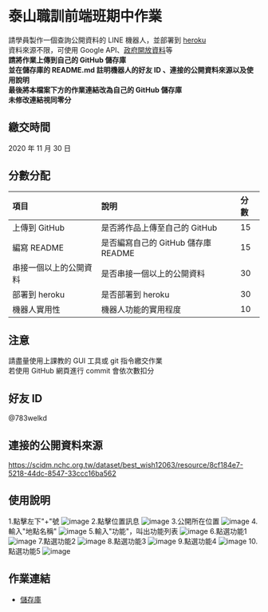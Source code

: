 # 泰山職訓前端班期中作業
請學員製作⼀個查詢公開資料的 LINE 機器⼈，並部署到 [heroku](https://www.heroku.com/)  
資料來源不限，可使⽤ Google API、[政府開放資料](https://data.gov.tw/)等  
**請將作業上傳到自己的 GitHub 儲存庫**  
**並在儲存庫的 README.md 註明機器⼈的好友 ID 、連接的公開資料來源以及使⽤說明**  
**最後將本檔案下方的作業連結改為自己的 GitHub 儲存庫**  
**未修改連結視同零分**

## 繳交時間
2020 年 11 月 30 日

## 分數分配
|項⽬|說明|分數|
|:---|:---|:---|
|上傳到 GitHub|是否將作品上傳⾄自己的 GitHub|15|
|編寫 README|是否編寫自己的 GitHub 儲存庫 README|15|
|串接⼀個以上的公開資料|是否串接⼀個以上的公開資料|30|
|部署到 heroku|是否部署到 heroku|30|
|機器⼈實⽤性|機器⼈功能的實⽤程度|10|

## 注意
請盡量使用上課教的 GUI 工具或 git 指令繳交作業  
若使用 GitHub 網頁進行 commit 會依次數扣分

## 好友 ID
@783welkd

## 連接的公開資料來源
https://scidm.nchc.org.tw/dataset/best_wish12063/resource/8cf184e7-5218-44dc-8547-33ccc16ba562

## 使⽤說明
1.點擊左下"+"號
![image](https://github.com/yujou0/Linebot/blob/master/2020.10.20/line機器人使用說明/1點擊左下%2B號.jpg)
2.點擊位置訊息
![image](https://github.com/yujou0/Linebot/blob/master/2020.10.20/line機器人使用說明/2點擊位置訊息.jpg)
3.公開所在位置
![image](https://github.com/yujou0/Linebot/blob/master/2020.10.20/line機器人使用說明/3公開所在位置.jpg)
4.輸入"地點名稱"
![image](https://github.com/yujou0/Linebot/blob/master/2020.10.20/line機器人使用說明/4輸入地點名稱.jpg)
5.輸入"功能"，叫出功能列表
![image](https://github.com/yujou0/Linebot/blob/master/2020.10.20/line機器人使用說明/5輸入功能.jpg)
6.點選功能1
![image](https://github.com/yujou0/Linebot/blob/master/2020.10.20/line機器人使用說明/6功能1.jpg)
7.點選功能2
![image](https://github.com/yujou0/Linebot/blob/master/2020.10.20/line機器人使用說明/7功能2.jpg)
8.點選功能3
![image](https://github.com/yujou0/Linebot/blob/master/2020.10.20/line機器人使用說明/8功能3.jpg)
9.點選功能4
![image](https://github.com/yujou0/Linebot/blob/master/2020.10.20/line機器人使用說明/9功能4.jpg)
10.點選功能5
![image](https://github.com/yujou0/Linebot/blob/master/2020.10.20/line機器人使用說明/10當輸入有誤時.jpg)
## 作業連結
- [儲存庫](https://github.com/yujou0/Linebot)
